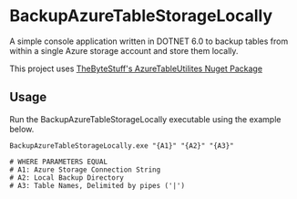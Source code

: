 # BackupAzureTableStorageLocally

A simple console application written in DOTNET 6.0 to backup tables from within a single Azure storage account and store them locally.

This project uses [TheByteStuff's AzureTableUtilites Nuget Package](https://www.nuget.org/packages/TheByteStuff.AzureTableUtilities/)

## Usage

Run the BackupAzureTableStorageLocally executable using the example below.

```shell
BackupAzureTableStorageLocally.exe "{A1}" "{A2}" "{A3}"

# WHERE PARAMETERS EQUAL
# A1: Azure Storage Connection String
# A2: Local Backup Directory
# A3: Table Names, Delimited by pipes ('|')
```

